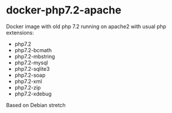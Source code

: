 # docker-php7.2-apache
Docker image with old php 7.2 running on apache2 with usual php extensions:

- php7.2
- php7.2-bcmath
- php7.2-mbstring
- php7.2-mysql
- php7.2-sqlite3
- php7.2-soap
- php7.2-xml
- php7.2-zip
- php7.2-xdebug

Based on Debian stretch

